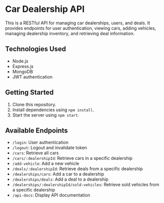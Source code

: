 # Car Dealership API

This is a RESTful API for managing car dealerships, users, and deals. It provides endpoints for user authentication, viewing cars, adding vehicles, managing dealership inventory, and retrieving deal information.

## Technologies Used

- Node.js
- Express.js
- MongoDB
- JWT authentication

## Getting Started

1. Clone this repository.
2. Install dependencies using `npm install`.
3. Start the server using `npm start`.

## Available Endpoints

- `/login`: User authentication
- `/logout`: Logout and invalidate token
- `/cars`: Retrieve all cars
- `/cars/:dealershipId`: Retrieve cars in a specific dealership
- `/add-vehicle`: Add a new vehicle
- `/deals/:dealershipId`: Retrieve deals from a specific dealership
- `/dealerships/cars`: Add a car to a dealership
- `/dealerships/deals`: Add a deal to a dealership
- `/dealerships/:dealershipId/sold-vehicles`: Retrieve sold vehicles from a specific dealership
- `/api-docs`: Display API documentation
